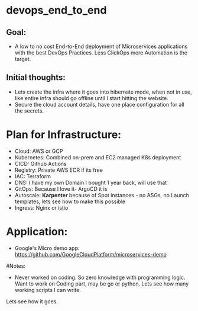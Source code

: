 # devops_end_to_end

## Goal: 
- A low to no cost End-to-End deployment of Microservices applications with the best DevOps Practices. Less ClickOps more Automation is the target.

## Initial thoughts:
- Lets create the infra where it goes into hibernate mode, when not in use, like entire infra should go offline until I start hitting the website.
- Secure the cloud account details, have one place configuration for all the secrets.

# Plan for Infrastructure: 
- Cloud: AWS or GCP
- Kubernetes: Combined on-prem and EC2 managed K8s deployment
- CICD: Github Actions
- Registry: Private AWS ECR if its free
- IAC: Terraform
- DNS: I have my own Domain I bought 1 year back, will use that
- GitOps: Because I love it- ArgoCD it is
- Autoscale: **Karpenter** because of Spot instances - no ASGs, no Launch templates, lets see how to make this possible
- Ingress: Nginx or istio

# Application:
- Google's Micro demo app: https://github.com/GoogleCloudPlatform/microservices-demo

#Notes:
- Never worked on coding. So zero knowledge with programming logic. Want to work on Coding part, may be go or python. Lets see how many working scripts I can write.

Lets see how it goes.
